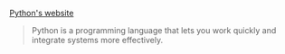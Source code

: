 [Python's website](https://python.org)

> Python is a programming language that lets you work quickly and integrate systems more effectively.